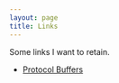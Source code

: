 ```yaml
---
layout: page
title: Links
---
```


Some links I want to retain.

- [Protocol Buffers](https://developers.google.com/protocol-buffers/)